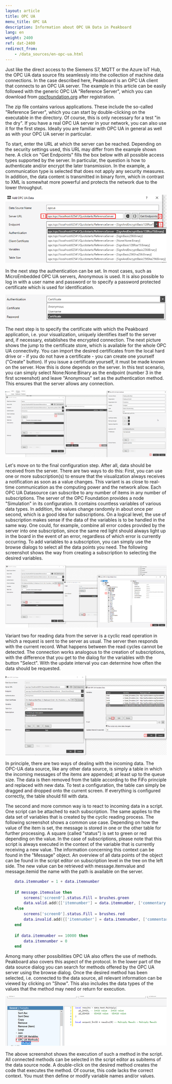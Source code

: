 ```yaml
---
layout: article
title: OPC UA
menu_title: OPC UA
description: Information about OPC UA Data in Peakboard
lang: en
weight: 2400
ref: dat-2400
redirect_from: 
	- /data_sources/en-opc-ua.html
---
```


Just like the direct access to the Siemens S7, MQTT or the Azure IoT Hub, the OPC UA data source fits seamlessly into the collection of machine data connections. In the case described here, Peakboard is an OPC UA client that connects to an OPC UA server. The example in this article can be easily followed with the generic OPC UA "Reference Server", which you can download from [opcfoundation.org](https://opcfoundation.org/developer-tools/samples-and-tools-unified-architecture) after registration.

The zip file contains various applications. These include the so-called "Reference Server", which you can start by double-clicking on the executable in the directory. Of course, this is only necessary for a test "in the dry". If you have a real OPC UA server in your network, you can also use it for the first steps. Ideally you are familiar with OPC UA in general as well as with your OPC UA server in particular.

To start, enter the URL at which the server can be reached. Depending on the security settings used, this URL may differ from the example shown here. A click on "Get Endpoints" fills the box below with all possible access types supported by the server. In particular, the question is how to authenticate and/or encrypt the later transmission. In the example, a communication type is selected that does not apply any security measures. In addition, the data content is transmitted in binary form, which in contrast to XML is somewhat more powerful and protects the network due to the lower throughput.

![image_1](/assets/images/data-sources/opc-ua/data-source-opc-ua-01.png)

In the next step the authentication can be set. In most cases, such as MicroEmbedded OPC UA servers, Anonymous is used. It is also possible to log in with a user name and password or to specify a password protected certificate which is used for identification.

![image_1](/assets/images/data-sources/opc-ua/data-source-opc-ua-02.png)

The next step is to specify the certificate with which the Peakboard application, i.e. your visualization, uniquely identifies itself to the server and, if necessary, establishes the encrypted connection. The next picture shows the jump to the certificate store, which is available for the whole OPC UA connectivity. You can import the desired certificates from the local hard drive or - if you do not have a certificate - you can create one yourself ("Create" button). If you issue a certificate yourself, it must be made known on the server. How this is done depends on the server. In this test scenario, you can simply select None:None:Binary as the endpoint (number 3 in the first screenshot) and leave "Anonymous" set as the authentication method. This ensures that the server allows any connection.

![image_1](/assets/images/data-sources/opc-ua/data-source-opc-ua-03.png)

Let's move on to the final configuration step. After all, data should be received from the server. There are two ways to do this: First, you can use one or more subscription(s) to ensure that the visualization always receives a notification as soon as a value changes. This variant is as close to real-time communication as the computing power and the network allow. Each OPC UA Datasource can subscribe to any number of items in any number of subscriptions. The server of the OPC Foundation provides a node "Simulation" in its configuration. It contains countless variables of various data types. In addition, the values change randomly in about once per second, which is a good idea for subscriptions. On a logical level, the use of subscription makes sense if the data of the variables is to be handled in the same way. One could, for example, combine all error codes provided by the server into one subscription, since the same red light should always light up in the board in the event of an error, regardless of which error is currently occurring. To add variables to a subscription, you can simply use the browse dialogs to select all the data points you need. The following screenshot shows the way from creating a subscription to selecting the desired variables.

![image_1](/assets/images/data-sources/opc-ua/data-source-opc-ua-04.png)

Variant two for reading data from the server is a cyclic read operation in which a request is sent to the server as usual. The server then responds with the current record. What happens between the read cycles cannot be detected. The connection works analogous to the creation of subscriptions, with the difference that you get to the dialog for the variables with the button "Select". With the update interval you can determine how often the data should be requested.

![image_1](/assets/images/data-sources/opc-ua/data-source-opc-ua-05.png)

In principle, there are two ways of dealing with the incoming data. The OPC-UA data source, like any other data source, is simply a table in which the incoming messages of the items are appended; at least up to the queue size. The data is then removed from the table according to the FiFo principle and replaced with new data. To test a configuration, the table can simply be dragged and dropped onto the current screen. If everything is configured correctly, the table should fill with data.

The second and more common way is to react to incoming data in a script. One script can be attached to each subscription. The same applies to the data set of variables that is created by the cyclic reading process. The following screenshot shows a common use case. Depending on how the value of the item is set, the message is stored in one or the other table for further processing. A square (called "status") is set to green or red depending on the value. In the case of subscriptions, please note that this script is always executed in the context of the variable that is currently receiving a new value. The information concerning this context can be found in the "Message" object. An overview of all data points of the object can be found in the script editor on subscription level in the tree on the left side. The new value can be retrieved with message.itemvalue and message.itemid the name with the path is available on the server.

```Lua
	data.itemnumber = 1 + data.itemnumber

	if message.itemvalue then
		screens['screen0'].status.Fill = brushes.green
		data.valid.add({['itemnumber'] = data.itemnumber, ['commentary'] = 'passed'})
	else
		screens['screen0'].status.Fill = brushes.red
		data.invalid.add({['itemnumber'] = data.itemnumber, ['commentary'] = 'failed'})
	end

	if data.itemnumber == 10000 then
		data.itemnumber = 0
	end
```

Among many other possibilities OPC UA also offers the use of methods. Peakboard also covers this aspect of the protocol. In the lower part of the data source dialog you can search for methods offered by the OPC UA server using the browse dialog. Once the desired method has been selected, i.e. connected to the data source, all relevant information can be viewed by clicking on "Show". This also includes the data types of the values that the method may need or return for execution.

![image_1](/assets/images/data-sources/opc-ua/data-source-opc-ua-06.png)

The above screenshot shows the execution of such a method in the script. All connected methods can be selected in the script editor as subitems of the data source node. A double-click on the desired method creates the code that executes the method. Of course, this code lacks the correct context. You must then define or modify variable names and/or values.
